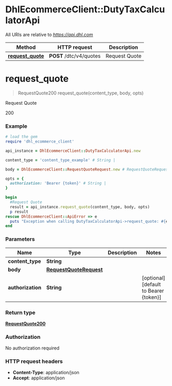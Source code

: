 # DhlEcommerceClient::DutyTaxCalculatorApi

All URIs are relative to *https://api.dhl.com*

Method | HTTP request | Description
------------- | ------------- | -------------
[**request_quote**](DutyTaxCalculatorApi.md#request_quote) | **POST** /dtc/v4/quotes | Request Quote


# **request_quote**
> RequestQuote200 request_quote(content_type, body, opts)

Request Quote

200

### Example
```ruby
# load the gem
require 'dhl_ecommerce_client'

api_instance = DhlEcommerceClient::DutyTaxCalculatorApi.new

content_type = 'content_type_example' # String |

body = DhlEcommerceClient::RequestQuoteRequest.new # RequestQuoteRequest |

opts = {
  authorization: 'Bearer {token}' # String |
}

begin
  #Request Quote
  result = api_instance.request_quote(content_type, body, opts)
  p result
rescue DhlEcommerceClient::ApiError => e
  puts "Exception when calling DutyTaxCalculatorApi->request_quote: #{e}"
end
```

### Parameters

Name | Type | Description  | Notes
------------- | ------------- | ------------- | -------------
 **content_type** | **String**|  |
 **body** | [**RequestQuoteRequest**](RequestQuoteRequest.md)|  |
 **authorization** | **String**|  | [optional] [default to Bearer {token}]

### Return type

[**RequestQuote200**](RequestQuote200.md)

### Authorization

No authorization required

### HTTP request headers

 - **Content-Type**: application/json
 - **Accept**: application/json



